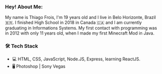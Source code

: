 
<h3> Hey! About Me: </h3>

My name is Thiago Frois, I'm 19 years old and I live in Belo Horizonte, Brazil 🇧🇷. I finished High School in 2018 in Canada 🇨🇦 and I am currently graduating in Informations Systems. My first contact with programming was in 2012 with only 11 years old, when I made my first Minecraft Mod in Java.

<h3>🛠 Tech Stack</h3>

- 💻 HTML, CSS, JavaScript, Node.JS, Express, learning ReactJS.
- 🖥 Photoshop | Sony Vegas
